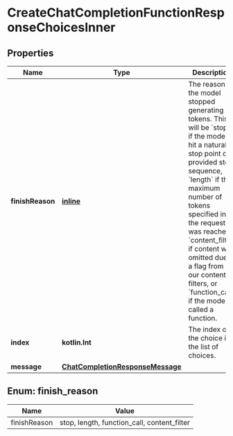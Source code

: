 
# CreateChatCompletionFunctionResponseChoicesInner

## Properties
Name | Type | Description | Notes
------------ | ------------- | ------------- | -------------
**finishReason** | [**inline**](#FinishReason) | The reason the model stopped generating tokens. This will be &#x60;stop&#x60; if the model hit a natural stop point or a provided stop sequence, &#x60;length&#x60; if the maximum number of tokens specified in the request was reached, &#x60;content_filter&#x60; if content was omitted due to a flag from our content filters, or &#x60;function_call&#x60; if the model called a function.  | 
**index** | **kotlin.Int** | The index of the choice in the list of choices. | 
**message** | [**ChatCompletionResponseMessage**](ChatCompletionResponseMessage.md) |  | 


<a id="FinishReason"></a>
## Enum: finish_reason
Name | Value
---- | -----
finishReason | stop, length, function_call, content_filter



